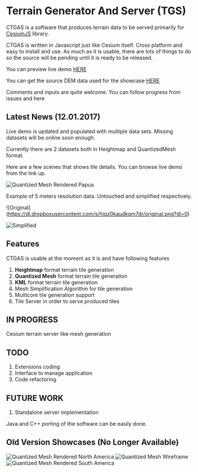 # Terrain Generator And Server (TGS)
CTGAS is a software that produces terrain data to be served primarily for [CesiumJS](cesiumjs.org) library.

CTGAS is written in Javascript just like Cesium itself. Cross platform and easy to install and use. 
As much as it is usable, there are lots of things to do so the source will be pending until it is ready to be released.

You can preview live demo [HERE](http://www.terrainserver.com/) 

You can get the source DEM data used for the showcase [HERE](http://naturalearth.springercarto.com/ne3_data/dem_large.zip)

Comments and inputs are quite welcome. You can follow progress from issues and here

## Latest News (12.01.2017)
Live demo is updated and populated with multiple data sets. Missing datasets will be online soon enough.

Currently there are 2 datasets both in Heightmap and QuantizedMesh format.

Here are a few scenes that shows tile details. You can browse live demo from the link up.

![Quantized Mesh Rendered Papua](https://dl.dropboxusercontent.com/s/f9dvgh7nwjpms60/6.png?dl=0)

Example of 5 meters resolution data. Untouched and simplified respectively.

![Original] (https://dl.dropboxusercontent.com/s/hiqz0kaudkqm7dr/original.png?dl=0)

![Simplified](https://dl.dropboxusercontent.com/s/enyl92o6yuod7cq/simple.png?dl=0)

## Features

CTGAS is usable at the moment as it is and have following features

1. **Heightmap** format terrain tile generation
2. **Quantized Mesh** format terrain tile generation
3. **KML** format terrain tile generation
4. Mesh Simplification Algorithm for tile generation
5. Multicore tile generation support
6. Tile Server in order to serve produced tiles

## IN PROGRESS
 Cesium terrain server like mesh generation
## TODO
1. Extensions coding
2. Interface to manage application
3. Code refactoring


## FUTURE WORK
1. Standalone server implementation

 Java and C++ porting of the software can be easily done. 
 
## Old Version Showcases (No Longer Available)

![Quantized Mesh Rendered North America](https://dl.dropboxusercontent.com/s/qtuosbpvoxysghj/1.png?dl=0)
![Quantized Mesh Wireframe](https://dl.dropboxusercontent.com/s/i9i7996xu5fg28s/2.png?dl=0)
![Quantized Mesh Rendered South America](https://dl.dropboxusercontent.com/s/q8sy0retoobducb/3.png?dl=0)
